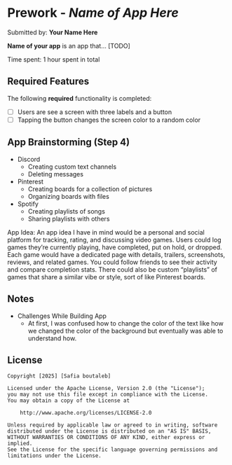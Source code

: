 # Prework - *Name of App Here*

Submitted by: **Your Name Here**

**Name of your app** is an app that... [TODO] 

Time spent: 1 hour spent in total

## Required Features

The following **required** functionality is completed:

- [ ] Users are see a screen with three labels and a button
- [ ] Tapping the button changes the screen color to a random color

## App Brainstorming (Step 4)
* Discord
  * Creating custom text channels
  * Deleting messages  
* Pinterest
  * Creating boards for a collection of pictures
  * Organizing boards with files 
* Spotify
  * Creating playlists of songs
  * Sharing playlists with others

App Idea:
An app idea I have in mind would be a personal and social platform for tracking, rating, and discussing video games.
Users could log games they’re currently playing, have completed, put on hold, or dropped. Each game would have a dedicated page with details,
trailers, screenshots, reviews, and related games. You could follow friends to see their activity and compare completion stats.
There could also be custom “playlists” of games that share a similar vibe or style, sort of like Pinterest boards.

## Notes

* Challenges While Building App
  * At first, I was confused how to change the color of the text like how we changed the color of the background but eventually was able to understand how.

## License

    Copyright [2025] [Safia boutaleb]

    Licensed under the Apache License, Version 2.0 (the "License");
    you may not use this file except in compliance with the License.
    You may obtain a copy of the License at

        http://www.apache.org/licenses/LICENSE-2.0

    Unless required by applicable law or agreed to in writing, software
    distributed under the License is distributed on an "AS IS" BASIS,
    WITHOUT WARRANTIES OR CONDITIONS OF ANY KIND, either express or implied.
    See the License for the specific language governing permissions and
    limitations under the License.
